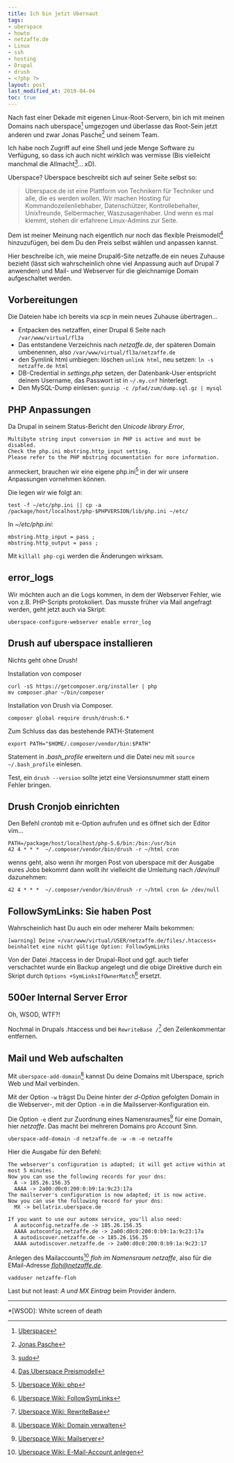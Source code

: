 ```yaml
---
title: Ich bin jetzt Ubernaut
tags:
- uberspace
- howto
- netzaffe.de
- Linux
- ssh
- hosting
- Drupal
- drush
- <?php ?>
layout: post
last_modified_at: 2019-04-04
toc: true
---
```

Nach fast einer Dekade mit eigenen Linux-Root-Servern, bin ich mit meinen Domains nach uberspace[^uberspace] umgezogen 
und überlasse das Root-Sein jetzt anderen und zwar Jonas Pasche[^pasche] und seinem Team.

Ich habe noch Zugriff auf eine Shell und jede Menge Software zu Verfügung, 
so dass ich auch nicht wirklich was vermisse (Bis vielleicht manchmal die Allmacht[^sudo]... xD).

Uberspace? Uberspace beschreibt sich auf seiner Seite selbst so:

> Uberspace.de ist eine Plattform von Technikern für Techniker und alle, die es werden wollen. 
> Wir machen Hosting für Kommandozeilenliebhaber, Datenschützer, Kontrollebehalter, 
> Unixfreunde, Selbermacher, Waszusagenhaber. 
> Und wenn es mal klemmt, stehen dir erfahrene Linux-Admins zur Seite.

Dem ist meiner Meinung nach eigentlich nur noch das flexible Preismodell[^preis] hinzuzufügen,
bei dem Du den Preis selbst wählen und anpassen kannst.

Hier beschreibe ich, wie meine Drupal6-Site netzaffe.de ein neues Zuhause bezieht 
(lässt sich wahrscheinlich ohne viel Anpassung auch auf Drupal 7 anwenden)
und Mail- und Webserver für die gleichnamige Domain aufgeschaltet werden.<!--break-->

## Vorbereitungen

Die Dateien habe ich bereits via *scp* in mein neues Zuhause übertragen...

- Entpacken des netzaffen, einer Drupal 6 Seite nach `/var/www/virtual/fl3a`
- Das entstandene Verzeichnis nach *netzaffe.de*, der späteren Domain umbenennen, 
  also `/var/www/virtual/fl3a/netzaffe.de`
- den Symlink html umbiegen: löschen `unlink html`, neu setzen: `ln -s netzaffe.de html`
- DB-Credential in *settings.php* setzen, der Datenbank-User entspricht deinem Username, 
  das Passwort ist in `~/.my.cnf` hinterlegt.
- Den MySQL-Dump einlesen: `gunzip -c /pfad/zum/dump.sql.gz | mysql` 

## PHP Anpassungen

Da Drupal in seinem Status-Bericht den *Unicode library Error*,

```
Multibyte string input conversion in PHP is active and must be disabled. 
Check the php.ini mbstring.http_input setting. 
Please refer to the PHP mbstring documentation for more information.
``` 
anmeckert, brauchen wir eine eigene php.ini[^php] in der wir unsere Anpassungen vornehmen können.

Die legen wir wie folgt an:
```
test -f ~/etc/php.ini || cp -a /package/host/localhost/php-$PHPVERSION/lib/php.ini ~/etc/
```

In *~/etc/php.ini*:
```
mbstring.http_input = pass ;
mbstring.http_output = pass ;
```

Mit `killall php-cgi` werden die Änderungen wirksam.

## error_logs

Wir möchten auch an die Logs kommen, in dem der Webserver Fehler, wie von z.B. PHP-Scripts protokoliert.
Das musste früher via Mail angefragt werden, geht jetzt auch via Skript:
```
uberspace-configure-webserver enable error_log
```

## Drush auf uberspace installieren

Nichts geht ohne Drush!

Installation von composer
```
curl -sS https://getcomposer.org/installer | php
mv composer.phar ~/bin/composer
```

Installation von Drush via Composer.
```
composer global require drush/drush:6.*
```

Zum Schluss das das bestehende PATH-Statement 
```
export PATH="$HOME/.composer/vendor/bin:$PATH"
```
Statement in *.bash_profile* erweitern
und die Datei neu mit `source ~/.bash_profile` einlesen.

Test, ein `drush --version` sollte jetzt eine Versionsnummer statt einem Fehler bringen.

## Drush Cronjob einrichten

Den Befehl *crontab* mit e-Option aufrufen und es öffnet sich der Editor vim...

```
PATH=/package/host/localhost/php-5.6/bin:/bin:/usr/bin
42 4 * * *  ~/.composer/vendor/bin/drush -r ~/html cron 
```

wenns geht, also wenn ihr morgen Post von uberspace mit der Ausgabe eures Jobs bekommt 
dann wollt ihr vielleicht die Umleitung nach */dev/null* dazunehmen:

```
42 4 * * *  ~/.composer/vendor/bin/drush -r ~/html cron &> /dev/null
```

## FollowSymLinks: Sie haben Post

Wahrscheinlich hast Du auch ein oder meherer Mails bekommen:

```
[warning] Deine »/var/www/virtual/USER/netzaffe.de/files/.htaccess« beinhaltet eine nicht gültige Option: FollowSymLinks
```

Von der Datei .htaccess in der Drupal-Root und ggf. auch tiefer verschachtet 
wurde ein Backup angelegt und die obige Direktive 
durch ein Skript durch `Options +SymLinksIfOwnerMatch`[^sym] ersetzt.

## 500er Internal Server Error

Oh, WSOD, WTF?!

Nochmal in Drupals .htaccess und bei `RewriteBase /`[^rewritebase] den Zeilenkommentar entfernen. 


## Mail und Web aufschalten

Mit `uberspace-add-domain`[^domain] kannst Du deine Domains mit Uberspace, 
sprich Web und Mail verbinden. 

Mit der Option `-w` trägst Du Deine hinter der *d-Option* gefolgten Domain in die Webserver-, 
mit der Option `-m` in die Mailsserver-Konfiguration ein. 

Die Option `-e` dient zur Zuordnung eines Namensraumes[^mail] für eine Domain, hier *netzaffe*.
Das macht bei mehreren Domains pro Account Sinn.

```
uberspace-add-domain -d netzaffe.de -w -m -e netzaffe 
```

Hier die Ausgabe für den Befehl:
```
The webserver's configuration is adapted; it will get active within at most 5 minutes.
Now you can use the following records for your dns:
  A -> 185.26.156.35
  AAAA -> 2a00:d0c0:200:0:b9:1a:9c23:17a
The mailserver's configuration is now adapted; it is now active.
Now you can use the following record for your dns:
  MX -> bellatrix.uberspace.de

If you want to use our automx service, you'll also need:
  A autoconfig.netzaffe.de -> 185.26.156.35
  AAAA autoconfig.netzaffe.de -> 2a00:d0c0:200:0:b9:1a:9c23:17a
  A autodiscover.netzaffe.de -> 185.26.156.35
  AAAA autodiscover.netzaffe.de -> 2a00:d0c0:200:0:b9:1a:9c23:17
```

Anlegen des Mailaccounts[^mail2] *floh im Namensraum netzaffe*, also für die EMail-Adresse *floh@netzaffe.de*.
```
vadduser netzaffe-floh 
```

Last but not least: *A und MX Eintrag* beim Provider ändern.

* * *
[^uberspace]: [Uberspace](https://uberspace.de)
[^pasche]: [Jonas Pasche](https://jonaspasche.com/)
[^sudo]: [sudo](https://xkcd.com/149/)
[^preis]: [Das Uberspace Preismodell](https://uberspace.de/prices)
[^php]: [Uberspace Wiki: php](https://wiki.uberspace.de/development:php)
[^sym]: [Uberspace Wiki: FollowSymLinks](https://wiki.uberspace.de/webserver:htaccess#followsymlinks)
[^rewritebase]: [Uberspace Wiki: RewriteBase](https://wiki.uberspace.de/webserver:htaccess?s[]=rewrite#rewritebase)
[^domain]: [Uberspace Wiki: Domain verwalten](https://wiki.uberspace.de/domain:verwalten#tldr)
[^mail]: [Uberspace Wiki: Mailserver](https://wiki.uberspace.de/domain:mail)
[^mail2]: [Uberspace Wiki: E-Mail-Account anlegen](https://wiki.uberspace.de/mail:vmailmgr#e-mail-account_anlegen)

*[WSOD]: White screen of death
